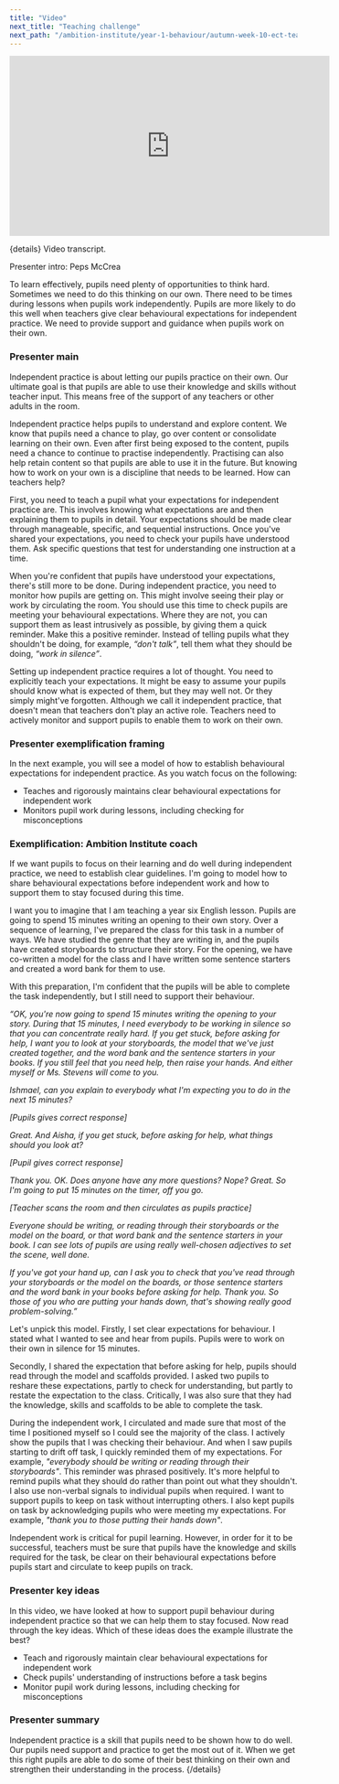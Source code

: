 ```yaml
---
title: "Video"
next_title: "Teaching challenge"
next_path: "/ambition-institute/year-1-behaviour/autumn-week-10-ect-teaching-challenge"
---
```


<iframe width="560"
    height="315"
    src="https://www.youtube.com/embed/akOyC9epHEY"
    title="YouTube video player"
    frameborder="0"
    allow="accelerometer; autoplay; clipboard-write; encrypted-media; gyroscope; picture-in-picture; web-share" allowfullscreen></iframe>

{details}
Video transcript.

Presenter intro: Peps McCrea

To learn effectively, pupils need plenty of opportunities to think hard. Sometimes
we need to do this thinking on our own. There need to be times during lessons when
pupils work independently. Pupils are more likely to do this well when teachers give
clear behavioural expectations for independent practice. We need to provide support
and guidance when pupils work on their own.
### Presenter main
Independent practice is about letting our pupils practice on their own. Our ultimate
goal is that pupils are able to use their knowledge and skills without teacher input.
This means free of the support of any teachers or other adults in the room.

Independent practice helps pupils to understand and explore content. We know that pupils need a chance to play, go over content or consolidate learning on their own. Even after first being exposed to the content, pupils need a chance to continue to practise independently. Practising can also help retain content so that pupils are able to use it in the future. But knowing how to work on your own is a discipline that needs to be learned. How can teachers help?

First, you need to teach a pupil what your expectations for independent practice are. This involves knowing what expectations are and then explaining them to pupils in detail. Your expectations should be made clear through manageable, specific, and sequential instructions. Once you've shared your expectations, you need to check your pupils have understood them. Ask specific questions that test for understanding one instruction at a time.

When you're confident that pupils have understood your expectations, there's still more to be done. During independent practice, you need to monitor how pupils are getting on. This might involve seeing their play or work by circulating the room. You should use this time to check pupils are meeting your behavioural expectations. Where they are not, you can support them as least intrusively as possible, by giving them a quick reminder. Make this a positive reminder. Instead of telling pupils what they shouldn't be doing, for example, _“don't talk”_, tell them what they should be doing, _“work in silence”_.

Setting up independent practice requires a lot of thought. You need to explicitly teach your expectations. It might be easy to assume your pupils should know what is expected of them, but they may well not. Or they simply might've forgotten. Although we call it independent practice, that doesn't mean that teachers don't play an active role. Teachers need to actively monitor and support pupils to enable them to work on their own.

### Presenter exemplification framing

In the next example, you will see a model of how to establish behavioural expectations
for independent practice. As you watch focus on the following:

- Teaches and rigorously maintains clear behavioural expectations for independent work
- Monitors pupil work during lessons, including checking for misconceptions

### Exemplification: Ambition Institute coach

If we want pupils to focus on their learning and do well during independent
practice, we need to establish clear guidelines. I'm going to model how to share
behavioural expectations before independent work and how to support them to stay
focused during this time.

I want you to imagine that I am teaching a year six English lesson. Pupils are going to spend 15 minutes writing an opening to their own story. Over a sequence of learning, I've prepared the class for this task in a number of ways. We have studied the genre that they are writing in, and the pupils have created storyboards to structure their story. For the opening, we have co-written a model for the class and I have written some sentence starters and created a word bank for them to use.

With this preparation, I'm confident that the pupils will be able to complete the task independently, but I still need to support their behaviour.

_“OK, you're now going to spend 15 minutes writing the opening to your story. During that 15 minutes, I need everybody to be working in silence so that you can concentrate really hard. If you get stuck, before asking for help, I want you to look at your storyboards, the model that we've just created together, and the word bank and the sentence starters in your books. If you still feel that you need help, then raise your hands. And either myself or Ms. Stevens will come to you._

_Ishmael, can you explain to everybody what I'm expecting you to do in the next 15 minutes?_

_[Pupils gives correct response]_

_Great. And Aisha, if you get stuck, before asking for help, what things should you look at?_

_[Pupil gives correct response]_

_Thank you. OK. Does anyone have any more questions? Nope? Great. So I'm going to put 15 minutes on the timer, off you go._

_[Teacher scans the room and then circulates as pupils practice]_

_Everyone should be writing, or reading through their storyboards or the model on the board, or that word bank and the sentence starters in your book. I can see lots of pupils are using really well-chosen adjectives to set the scene, well done._

_If you've got your hand up, can I ask you to check that you've read through your storyboards or the model on the boards, or those sentence starters and the word bank in your books before asking for help. Thank you. So those of you who are putting your hands down, that's showing really good problem-solving.”_

Let's unpick this model. Firstly, I set clear expectations for behaviour. I stated what I wanted to see and hear from pupils. Pupils were to work on their own in silence for 15 minutes.

Secondly, I shared the expectation that before asking for help, pupils should read through the model and scaffolds provided. I asked two pupils to reshare these expectations, partly to check for understanding, but partly to restate the expectation to the class. Critically, I was also sure that they had the knowledge, skills and scaffolds to be able to complete the task.

During the independent work, I circulated and made sure that most of the time I positioned myself so I could see the majority of the class. I actively show the pupils that I was checking their behaviour. And when I saw pupils starting to drift off task, I quickly reminded them of my expectations. For example, _"everybody should be writing or reading through their storyboards"_. This reminder was phrased positively. It's more helpful to remind pupils what they should do rather than point out what they shouldn't. I also use non-verbal signals to individual pupils when required. I want to support pupils to keep on task without interrupting others. I also kept pupils on task by acknowledging pupils who were meeting my expectations. For example, _"thank you to those putting their hands down"_.

Independent work is critical for pupil learning. However, in order for it to be successful, teachers must be sure that pupils have the knowledge and skills required for the task, be clear on their behavioural expectations before pupils start and circulate to keep pupils on track.

### Presenter key ideas

In this video, we have looked at how to support pupil behaviour during independent
practice so that we can help them to stay focused. Now read through the key ideas.
Which of these ideas does the example illustrate the best?

- Teach and rigorously maintain clear behavioural expectations for independent work
- Check pupils' understanding of instructions before a task begins
- Monitor pupil work during lessons, including checking for misconceptions

### Presenter summary

Independent practice is a skill that pupils need to be shown how to do well. Our
pupils need support and practice to get the most out of it. When we get this
right pupils are able to do some of their best thinking on their own and
strengthen their understanding in the process. {/details}
